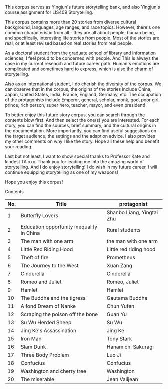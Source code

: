 This corpus serves as Yingjun's future storytelling bank, and also Yingjun's course assignment for LIS409 Storytelling.



This corpus contains more than 20 stories from diverse cultural background, languages, age ranges, and race topics. However, there's one common characteristic from all - they are all about people, human being, and specifically, interesting life stories from people.  Most of the stories are real, or at least revised based on real stories from real people. 



As a doctoral student from the graduate school of library and information sciences, I feel proud to be concerned with people. And This is always the case in my current research and future career path. Human's emotions are complicated and sometimes hard to express, which is also the charm of storytelling.



Also as an international student, I do cherish the diversity of the corpus. We can observe that in the corpus, the origins of the stories include China, Japan, United States, India, France, England, Germany, etc. The occupation of the protagonists include Emperor, general, scholar, monk, god, poor girl, prince, rich person, super hero, teacher, mayor, and even president! 



To better enjoy this future story corpus, you can search through the contents blow first. And then select the one(s) you are interested. For each story, you can find the sources, brief summary, and the cultural origins in the documentation. More importantly, you can find useful suggestions on the target audience, the settings and the adaption advice. I also provides my other comments on why I like the story. Hope all these help and benefit your reading.



Last but not least, I want to show special thanks to Professor Kate and kindest TA xxx. Thank you for leading me into the amazing world of storytelling. And I do enjoy storytelling! I do wish in my future career, I will continue equipping storytelling as one of my weapons!



Hope you enjoy this corpus!



Contents

| No.  | Title                                     | protagonist               |
| ---- | ----------------------------------------- | ------------------------- |
| 1    | Butterfly Lovers                          | Shanbo Liang, Yingtai Zhu |
| 2    | Education opportunity inequality in China | Rural students            |
| 3    | The man with one arm                      | the man with one arm      |
| 4    | Little Red Riding Hood                    | Little red riding hood    |
| 5    | Theft of fire                             | Prometheus                |
| 6    | The Journey to the West                   | Xuan Zang                 |
| 7    | Cinderella                                | Cinderella                |
| 8    | Romeo and Juliet                          | Romeo, Juliet             |
| 9    | Hamlet                                    | Hamlet                    |
| 10   | The Buddha and the tigress                | Gautama Buddha            |
| 11   | A fond Dream of Nanke                     | Chun Yufen                |
| 12   | Scraping the poison off the bone          | Guan Yu                   |
| 13   | Su Wu Herded Sheep                        | Su Wu                     |
| 14   | Jing Ke's Assassination                   | Jing Ke                   |
| 15   | Iron Man                                  | Tony Stark                |
| 16   | Slam Dunk                                 | Hanamichi Sakuragi        |
| 17   | Three Body Problem                        | Luo Ji                    |
| 18   | Confucius                                 | Confucius                 |
| 19   | Washington and cherry tree                | Washington                |
| 20   | The miserable                             | Jean Valijean             |

